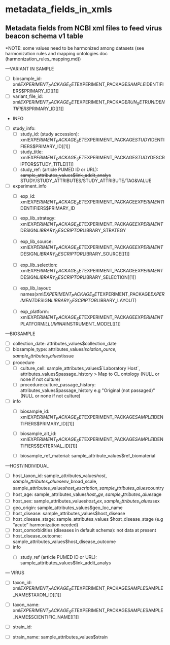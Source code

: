 # metadata_fields_in_xmls

## Metadata fields from NCBI xml files to feed virus beacon schema v1 table

*NOTE: some values need to be harmonized among datasets (see harmonization rules and mapping ontologies doc (harmonization_rules_mapping.md))


—VARIANT IN SAMPLE
- [ ] biosample_id:   xml$EXPERIMENT_PACKAGE_SET$EXPERIMENT_PACKAGE$SAMPLE$IDENTIFIERS$PRIMARY_ID[[1]]
- [ ] variant_file_id:   xml$EXPERIMENT_PACKAGE_SET$EXPERIMENT_PACKAGE$RUN_SET$RUN$IDENTIFIERS$PRIMARY_ID[[1]]
- INFO
- [ ] study_info: 
	* [ ] study_id: (study accession): xml$EXPERIMENT_PACKAGE_SET$EXPERIMENT_PACKAGE$STUDY$IDENTIFIERS$PRIMARY_ID[[1]]
	* [ ] study_title: xml$EXPERIMENT_PACKAGE_SET$EXPERIMENT_PACKAGE$STUDY$DESCRIPTOR$STUDY_TITLE[[1]]
	* [ ] study_ref: (article PUMED ID or URL): ~~sample_attributes_values$link_addit_analys~~ STUDY/STUDY_ATTRIBUTES/STUDY_ATTRIBUTE/TAG&VALUE
- [ ] experiment_info
	- [ ] exp_id: xml$EXPERIMENT_PACKAGE_SET$EXPERIMENT_PACKAGE$EXPERIMENT$IDENTIFIERS$PRIMARY_ID
	- [ ] exp_lib_strategy: xml$EXPERIMENT_PACKAGE_SET$EXPERIMENT_PACKAGE$EXPERIMENT$DESIGN$LIBRARY_DESCRIPTOR$LIBRARY_STRATEGY
	- [ ] exp_lib_source: xml$EXPERIMENT_PACKAGE_SET$EXPERIMENT_PACKAGE$EXPERIMENT$DESIGN$LIBRARY_DESCRIPTOR$LIBRARY_SOURCE[[1]]
	- [ ] exp_lib_selection:  xml$EXPERIMENT_PACKAGE_SET$EXPERIMENT_PACKAGE$EXPERIMENT$DESIGN$LIBRARY_DESCRIPTOR$LIBRARY_SELECTION[[1]]
	- [ ] exp_lib_layout: names(xml$EXPERIMENT_PACKAGE_SET$EXPERIMENT_PACKAGE$EXPERIMENT$DESIGN$LIBRARY_DESCRIPTOR$LIBRARY_LAYOUT)
	- [ ] exp_platform: xml$EXPERIMENT_PACKAGE_SET$EXPERIMENT_PACKAGE$EXPERIMENT$PLATFORM$ILLUMINA$INSTRUMENT_MODEL[[1]]


—BIOSAMPLE 
- [ ] collection_date: attributes_values$collection_date 
- [ ] biosample_type: attributes_values$isolation_source, sample_attributes_values$tissue
- [ ] procedure
	- [ ] culture_cell: sample_attributes_values$`Laboratory Host`, attributes_values$passage_history > Map to CL ontology (NULL or none if not culture)
	- [ ] procedure:culture_passage_history: attributes_values$passage_history e.g "Original (not passaged)" (NULL or none if not culture)
- [ ] info
	- [ ] biosample_id:  xml$EXPERIMENT_PACKAGE_SET$EXPERIMENT_PACKAGE$SAMPLE$IDENTIFIERS$PRIMARY_ID[[1]]
	- [ ] biosample_alt_id:  xml$EXPERIMENT_PACKAGE_SET$EXPERIMENT_PACKAGE$SAMPLE$IDENTIFIERS$EXTERNAL_ID[[1]]
	- [ ] biosample_ref_material: sample_attribute_values$ref_biomaterial


—HOST/INDIVIDUAL 
- [ ] host_taxon_id: sample_attributes_values$host, sample_attributes_values$env_broad_scale, sample_attributes_values$host_description, sample_attributes_values$country
- [ ] host_age: sample_attributes_values$host_age, sample_attributes_values$age
- [ ] host_sex:  sample_attributes_values$host_sex, sample_attributes_values$sex
- [ ] geo_origin: sample_attributes_values$geo_loc_name 
- [ ] host_disease:  sample_attributes_values$host_disease
- [ ] host_disease_stage: sample_attributes_values $host_disease_stage (e.g “acute” harmonization needed) 
- [ ] host_comorbidities (diseases in default schema): not data at present 
- [ ] host_disease_outcome: sample_attributes_values$host_disease_outcome
- [ ] info 
	- [ ] study_ref (article PUMED ID or URL): sample_attributes_values$link_addit_analys



— VIRUS
- [ ] taxon_id:    xml$EXPERIMENT_PACKAGE_SET$EXPERIMENT_PACKAGE$SAMPLE$SAMPLE_NAME$TAXON_ID[[1]]
- [ ] taxon_name:   xml$EXPERIMENT_PACKAGE_SET$EXPERIMENT_PACKAGE$SAMPLE$SAMPLE_NAME$SCIENTIFIC_NAME[[1]]
- [ ] strain_id: 
- [ ] strain_name: sample_attributes_values$strain

